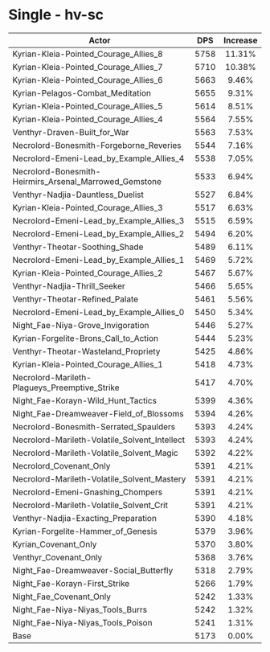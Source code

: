 # Single - hv-sc
| Actor | DPS | Increase |
|---|:---:|:---:|
|Kyrian-Kleia-Pointed_Courage_Allies_8|5758|11.31%|
|Kyrian-Kleia-Pointed_Courage_Allies_7|5710|10.38%|
|Kyrian-Kleia-Pointed_Courage_Allies_6|5663|9.46%|
|Kyrian-Pelagos-Combat_Meditation|5655|9.31%|
|Kyrian-Kleia-Pointed_Courage_Allies_5|5614|8.51%|
|Kyrian-Kleia-Pointed_Courage_Allies_4|5564|7.55%|
|Venthyr-Draven-Built_for_War|5563|7.53%|
|Necrolord-Bonesmith-Forgeborne_Reveries|5544|7.16%|
|Necrolord-Emeni-Lead_by_Example_Allies_4|5538|7.05%|
|Necrolord-Bonesmith-Heirmirs_Arsenal_Marrowed_Gemstone|5533|6.94%|
|Venthyr-Nadjia-Dauntless_Duelist|5527|6.84%|
|Kyrian-Kleia-Pointed_Courage_Allies_3|5517|6.63%|
|Necrolord-Emeni-Lead_by_Example_Allies_3|5515|6.59%|
|Necrolord-Emeni-Lead_by_Example_Allies_2|5494|6.20%|
|Venthyr-Theotar-Soothing_Shade|5489|6.11%|
|Necrolord-Emeni-Lead_by_Example_Allies_1|5469|5.72%|
|Kyrian-Kleia-Pointed_Courage_Allies_2|5467|5.67%|
|Venthyr-Nadjia-Thrill_Seeker|5466|5.65%|
|Venthyr-Theotar-Refined_Palate|5461|5.56%|
|Necrolord-Emeni-Lead_by_Example_Allies_0|5450|5.34%|
|Night_Fae-Niya-Grove_Invigoration|5446|5.27%|
|Kyrian-Forgelite-Brons_Call_to_Action|5444|5.23%|
|Venthyr-Theotar-Wasteland_Propriety|5425|4.86%|
|Kyrian-Kleia-Pointed_Courage_Allies_1|5418|4.73%|
|Necrolord-Marileth-Plagueys_Preemptive_Strike|5417|4.70%|
|Night_Fae-Korayn-Wild_Hunt_Tactics|5399|4.36%|
|Night_Fae-Dreamweaver-Field_of_Blossoms|5394|4.26%|
|Necrolord-Bonesmith-Serrated_Spaulders|5393|4.24%|
|Necrolord-Marileth-Volatile_Solvent_Intellect|5393|4.24%|
|Necrolord-Marileth-Volatile_Solvent_Magic|5392|4.22%|
|Necrolord_Covenant_Only|5391|4.21%|
|Necrolord-Marileth-Volatile_Solvent_Mastery|5391|4.21%|
|Necrolord-Emeni-Gnashing_Chompers|5391|4.21%|
|Necrolord-Marileth-Volatile_Solvent_Crit|5391|4.21%|
|Venthyr-Nadjia-Exacting_Preparation|5390|4.18%|
|Kyrian-Forgelite-Hammer_of_Genesis|5379|3.96%|
|Kyrian_Covenant_Only|5370|3.80%|
|Venthyr_Covenant_Only|5368|3.76%|
|Night_Fae-Dreamweaver-Social_Butterfly|5318|2.79%|
|Night_Fae-Korayn-First_Strike|5266|1.79%|
|Night_Fae_Covenant_Only|5242|1.33%|
|Night_Fae-Niya-Niyas_Tools_Burrs|5242|1.32%|
|Night_Fae-Niya-Niyas_Tools_Poison|5241|1.31%|
|Base|5173|0.00%|
